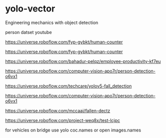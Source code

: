 # yolo-vector
Engineering mechanics with object detection

person datset youtube

https://universe.roboflow.com/fyp-gybkt/human-counter

https://universe.roboflow.com/fyp-gybkt/human-counter


https://universe.roboflow.com/bahadur-pelqz/employee-productivity-kf7eu

https://universe.roboflow.com/computer-vision-apo7r/person-detection-o6vx1

https://universe.roboflow.com/techcare/yolov5-fall_detection

https://universe.roboflow.com/computer-vision-apo7r/person-detection-o6vx1

https://universe.roboflow.com/mccaai/fallen-dectz

https://universe.roboflow.com/project-weq8x/test-lcjpc

for vehicles on bridge use yolo coc.names or open images.names
